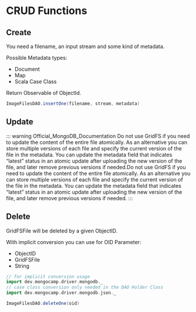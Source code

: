 # CRUD Functions

## Create

You need a filename, an input stream and some kind of metadata.

Possible Metadata types:

* Document
* Map
* Scala Case Class

Return Observable of ObjectId.

```scala
ImageFilesDAO.insertOne(filename, stream, metadata)
```

## Update
::: warning Official_MongoDB_Documentation
Do not use GridFS if you need to update the content of the entire file atomically. As an alternative you can store multiple versions of each file and specify the current version of the file in the metadata. You can update the metadata field that indicates “latest” status in an atomic update after uploading the new version of the file, and later remove previous versions if needed.Do not use GridFS if you need to update the content of the entire file atomically. As an alternative you can store multiple versions of each file and specify the current version of the file in the metadata. You can update the metadata field that indicates “latest” status in an atomic update after uploading the new version of the file, and later remove previous versions if needed.
:::

## Delete
GridFSFile will be deleted by a given ObjectID.

With implicit conversion you can use for OID Parameter:

* ObjectID
* GridFSFile
* String

```scala
// for implicit conversion usage
import dev.mongocamp.driver.mongodb._
// case class conversion only needed in the DAO Holder Class
import dev.mongocamp.driver.mongodb.json._

ImageFilesDAO.deleteOne(oid)
```
